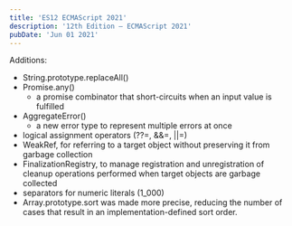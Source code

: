 ```yaml
---
title: 'ES12 ECMAScript 2021'
description: '12th Edition – ECMAScript 2021'
pubDate: 'Jun 01 2021'
---
```


Additions:
- String.prototype.replaceAll()
- Promise.any()
  - a promise combinator that short-circuits when an input value is fulfilled
- AggregateError()
  - a new error type to represent multiple errors at once
- logical assignment operators (??=, &&=, ||=)
- WeakRef, for referring to a target object without preserving it from garbage collection
- FinalizationRegistry, to manage registration and unregistration of cleanup operations performed when target objects are garbage collected
- separators for numeric literals (1_000)
- Array.prototype.sort was made more precise, reducing the number of cases that result in an implementation-defined sort order.
